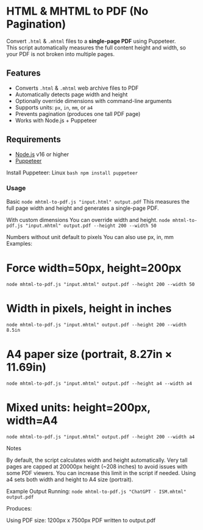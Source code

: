 # HTML & MHTML to PDF (No Pagination)

Convert `.html` & `.mhtml` files to a **single-page PDF** using Puppeteer.  
This script automatically measures the full content height and width, so your PDF is not broken into multiple pages.

## Features

- Converts `.html` & `.mhtml` web archive files to PDF
- Automatically detects page width and height
- Optionally override dimensions with command-line arguments
- Supports units: `px`, `in`, `mm`, or `a4`
- Prevents pagination (produces one tall PDF page)
- Works with Node.js + Puppeteer

## Requirements

- [Node.js](https://nodejs.org/) v16 or higher
- [Puppeteer](https://pptr.dev/)

Install Puppeteer:
Linux
`bash
npm install puppeteer`

### Usage
Basic
`node mhtml-to-pdf.js "input.html" output.pdf`
This measures the full page width and height and generates a single-page PDF.

With custom dimensions
You can override width and height.
`node mhtml-to-pdf.js "input.mhtml" output.pdf --height 200 --width 50`


Numbers without unit default to pixels
You can also use px, in, mm
Examples:

# Force width=50px, height=200px
`node mhtml-to-pdf.js "input.mhtml" output.pdf --height 200 --width 50`

# Width in pixels, height in inches
`node mhtml-to-pdf.js "input.mhtml" output.pdf --height 200 --width 8.5in`

# A4 paper size (portrait, 8.27in × 11.69in)
`node mhtml-to-pdf.js "input.mhtml" output.pdf --height a4 --width a4`

# Mixed units: height=200px, width=A4
`node mhtml-to-pdf.js "input.mhtml" output.pdf --height 200 --width a4`

Notes

By default, the script calculates width and height automatically.
Very tall pages are capped at 20000px height (~208 inches) to avoid issues with some PDF viewers. You can increase this limit in the script if needed.
Using a4 sets both width and height to A4 size (portrait).

Example Output
Running:
`node mhtml-to-pdf.js "ChatGPT - ISM.mhtml" output.pdf`

Produces:

Using PDF size: 1200px x 7500px
PDF written to output.pdf
